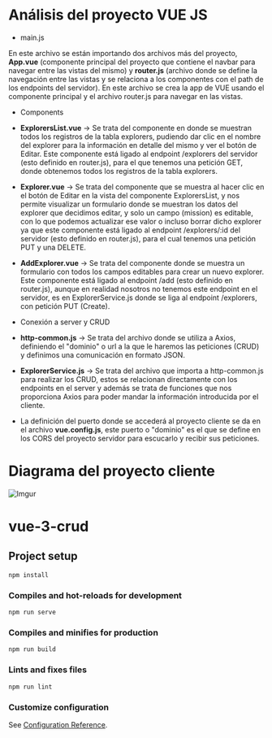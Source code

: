 # Análisis del proyecto VUE JS

* main.js

En este archivo se están importando dos archivos más del proyecto, **App.vue** (componente principal del proyecto que contiene el navbar para navegar entre las vistas del mismo) y **router.js** (archivo donde se define la navegación entre las vistas y se relaciona a los componentes con el path de los endpoints del servidor). En este archivo se crea la app de VUE usando el componente principal y el archivo router.js para navegar en las vistas.

* Components

- **ExplorersList.vue** -> Se trata del componente en donde se muestran todos los registros de la tabla explorers, pudiendo dar clic en el nombre del explorer para la información en detalle del mismo y ver el botón de Editar. Este componente está ligado al endpoint /explorers del servidor (esto definido en router.js), para el que tenemos una petición GET, donde obtenemos todos los registros de la tabla explorers.

- **Explorer.vue** -> Se trata del componente que se muestra al hacer clic en el botón de Editar en la vista del componente ExplorersList, y nos permite visualizar un formulario donde se muestran los datos del explorer que decidimos editar, y solo un campo (mission) es editable, con lo que podemos actualizar ese valor o incluso borrar dicho explorer ya que este componente está ligado al endpoint /explorers/:id del servidor (esto definido en router.js), para el cual tenemos una petición PUT y una DELETE.

- **AddExplorer.vue** -> Se trata del componente donde se muestra un formulario con todos los campos editables para crear un nuevo explorer. Este componente está ligado al endpoint /add (esto definido en router.js), aunque en realidad nosotros no tenemos este endpoint en el servidor, es en ExplorerService.js donde se liga al endpoint /explorers, con petición PUT (Create).


* Conexión a server y CRUD

- **http-common.js** -> Se trata del archivo donde se utiliza a Axios, definiendo el "dominio" o url a la que le haremos las peticiones (CRUD) y definimos una comunicación en formato JSON.

- **ExplorerService.js** -> Se trata del archivo que importa a http-common.js para realizar los CRUD, estos se relacionan directamente con los endpoints en el server y además se trata de funciones que nos proporciona Axios para poder mandar la información introducida por el cliente.


* La definición del puerto donde se accederá al proyecto cliente se da en el archivo **vue.config.js**, este puerto o "dominio" es el que se define en los CORS del proyecto servidor para escucarlo y recibir sus peticiones.


# Diagrama del proyecto cliente

![Imgur](https://i.imgur.com/6NazN1r.jpg)


# vue-3-crud

## Project setup
```
npm install
```

### Compiles and hot-reloads for development
```
npm run serve
```

### Compiles and minifies for production
```
npm run build
```

### Lints and fixes files
```
npm run lint
```

### Customize configuration
See [Configuration Reference](https://cli.vuejs.org/config/).
